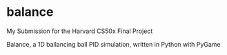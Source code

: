 # balance
My Submission for the Harvard CS50x Final Project

Balance, a 1D ballancing ball PID simulation, written in Python with PyGame